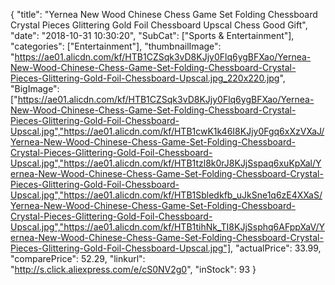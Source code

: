 {
	"title": "Yernea New Wood Chinese Chess Game Set Folding Chessboard Crystal Pieces Glittering Gold Foil Chessboard Upscal Chess Good Gift",
	"date": "2018-10-31 10:30:20",
	"SubCat": ["Sports & Entertainment"],
	"categories": ["Entertainment"],
	"thumbnailImage": "https://ae01.alicdn.com/kf/HTB1CZSqk3vD8KJjy0Flq6ygBFXao/Yernea-New-Wood-Chinese-Chess-Game-Set-Folding-Chessboard-Crystal-Pieces-Glittering-Gold-Foil-Chessboard-Upscal.jpg_220x220.jpg",
	"BigImage": ["https://ae01.alicdn.com/kf/HTB1CZSqk3vD8KJjy0Flq6ygBFXao/Yernea-New-Wood-Chinese-Chess-Game-Set-Folding-Chessboard-Crystal-Pieces-Glittering-Gold-Foil-Chessboard-Upscal.jpg","https://ae01.alicdn.com/kf/HTB1cwK1k46I8KJjy0Fgq6xXzVXaJ/Yernea-New-Wood-Chinese-Chess-Game-Set-Folding-Chessboard-Crystal-Pieces-Glittering-Gold-Foil-Chessboard-Upscal.jpg","https://ae01.alicdn.com/kf/HTB1tzl8k0rJ8KJjSspaq6xuKpXal/Yernea-New-Wood-Chinese-Chess-Game-Set-Folding-Chessboard-Crystal-Pieces-Glittering-Gold-Foil-Chessboard-Upscal.jpg","https://ae01.alicdn.com/kf/HTB1Sbledkfb_uJkSne1q6zE4XXaS/Yernea-New-Wood-Chinese-Chess-Game-Set-Folding-Chessboard-Crystal-Pieces-Glittering-Gold-Foil-Chessboard-Upscal.jpg","https://ae01.alicdn.com/kf/HTB1tihNk_TI8KJjSsphq6AFppXaV/Yernea-New-Wood-Chinese-Chess-Game-Set-Folding-Chessboard-Crystal-Pieces-Glittering-Gold-Foil-Chessboard-Upscal.jpg"],
	"actualPrice": 33.99,
	"comparePrice": 52.29,
	"linkurl": "http://s.click.aliexpress.com/e/cS0NV2g0",
	"inStock": 93
}
